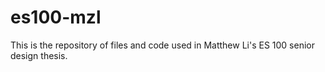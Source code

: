 # es100-mzl

This is the repository of files and code used in Matthew Li's ES 100 senior design thesis.
